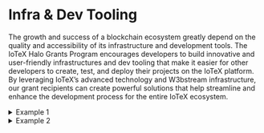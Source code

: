# Infra & Dev Tooling

The growth and success of a blockchain ecosystem greatly depend on the quality and accessibility of its infrastructure and development tools. The IoTeX Halo Grants Program encourages developers to build innovative and user-friendly infrastructures and dev tooling that make it easier for other developers to create, test, and deploy their projects on the IoTeX platform. By leveraging IoTeX’s advanced technology and W3bstream infrastructure, our grant recipients can create powerful solutions that help streamline and enhance the development process for the entire IoTeX ecosystem.

<details>

<summary>Example 1</summary>

### Decentralized Infrastructure Monitoring Tool

**Description**: Develop a decentralized infrastructure monitoring tool for the IoTeX network that allows developers to monitor the performance and health of their nodes, smart contracts, and dApps in real-time.

**Milestones**:&#x20;

1. Design and develop a user-friendly interface for the monitoring tool, with customizable dashboards and alerts.
2. Implement monitoring and data collection for various aspects of the IoTeX network, such as nodes, smart contracts, and dApps.
3. Integrate W3bstream for secure data streaming and storage.
4. Test the monitoring tool on the IoTeX Testnet and address any issues or bugs.
5. Launch the decentralized infrastructure monitoring tool on IoTeX Mainnet, with ongoing updates and feature improvements.

</details>

<details>

<summary>Example 2</summary>

### Smart Contract Development and Deployment Toolkit

**Description**: Create a comprehensive smart contract development and deployment toolkit for the IoTeX platform that simplifies and streamlines the entire smart contract lifecycle, from creation to testing and deployment.

**Milestones**:&#x20;

1. Develop a user-friendly interface for creating, editing, and managing smart contracts, with built-in templates and examples.
2. Implement a comprehensive testing environment, including unit testing, integration testing, and performance testing capabilities.
3. Integrate W3bstream for secure data streaming and storage during smart contract development and deployment.
4. Test the smart contract development toolkit on IoTeX Testnet, gathering feedback and addressing any issues or bugs.
5. Launch the smart contract development and deployment toolkit on IoTeX Mainnet, with ongoing updates, new features, and community support.

</details>
